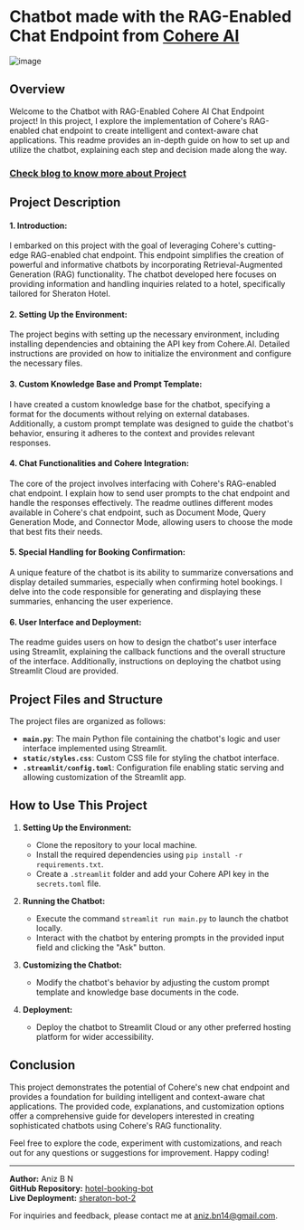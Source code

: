 # Chatbot made with the RAG-Enabled Chat Endpoint from [Cohere AI](https://cohere.com/)  
![image](https://github.com/4N1Z/hotel-coChat-Cohere/assets/91843271/1cbc5498-073f-40b2-a771-7daa83b1cabd)


## Overview

Welcome to the Chatbot with RAG-Enabled Cohere AI Chat Endpoint project! In this project, I explore the implementation of Cohere's RAG-enabled chat endpoint to create intelligent and context-aware chat applications. This readme provides an in-depth guide on how to set up and utilize the chatbot, explaining each step and decision made along the way.
### [Check blog to know more about Project](https://aniz.hashnode.dev/chatbot-with-rag-enabled-chat-endpoint-from-cohere-ai)

## Project Description

#### 1. **Introduction:**
I embarked on this project with the goal of leveraging Cohere's cutting-edge RAG-enabled chat endpoint. This endpoint simplifies the creation of powerful and informative chatbots by incorporating Retrieval-Augmented Generation (RAG) functionality. The chatbot developed here focuses on providing information and handling inquiries related to a hotel, specifically tailored for Sheraton Hotel.

#### 2. **Setting Up the Environment:**
The project begins with setting up the necessary environment, including installing dependencies and obtaining the API key from Cohere.AI. Detailed instructions are provided on how to initialize the environment and configure the necessary files.

#### 3. **Custom Knowledge Base and Prompt Template:**
I have created a custom knowledge base for the chatbot, specifying a format for the documents without relying on external databases. Additionally, a custom prompt template was designed to guide the chatbot's behavior, ensuring it adheres to the context and provides relevant responses.

#### 4. **Chat Functionalities and Cohere Integration:**
The core of the project involves interfacing with Cohere's RAG-enabled chat endpoint. I explain how to send user prompts to the chat endpoint and handle the responses effectively. The readme outlines different modes available in Cohere's chat endpoint, such as Document Mode, Query Generation Mode, and Connector Mode, allowing users to choose the mode that best fits their needs.

#### 5. **Special Handling for Booking Confirmation:**
A unique feature of the chatbot is its ability to summarize conversations and display detailed summaries, especially when confirming hotel bookings. I delve into the code responsible for generating and displaying these summaries, enhancing the user experience.

#### 6. **User Interface and Deployment:**
The readme guides users on how to design the chatbot's user interface using Streamlit, explaining the callback functions and the overall structure of the interface. Additionally, instructions on deploying the chatbot using Streamlit Cloud are provided.

## Project Files and Structure

The project files are organized as follows:

- **`main.py`**: The main Python file containing the chatbot's logic and user interface implemented using Streamlit.
- **`static/styles.css`**: Custom CSS file for styling the chatbot interface.
- **`.streamlit/config.toml`**: Configuration file enabling static serving and allowing customization of the Streamlit app.

## How to Use This Project

1. **Setting Up the Environment:**
   - Clone the repository to your local machine.
   - Install the required dependencies using `pip install -r requirements.txt`.
   - Create a `.streamlit` folder and add your Cohere API key in the `secrets.toml` file.

2. **Running the Chatbot:**
   - Execute the command `streamlit run main.py` to launch the chatbot locally.
   - Interact with the chatbot by entering prompts in the provided input field and clicking the "Ask" button.

3. **Customizing the Chatbot:**
   - Modify the chatbot's behavior by adjusting the custom prompt template and knowledge base documents in the code.

4. **Deployment:**
   - Deploy the chatbot to Streamlit Cloud or any other preferred hosting platform for wider accessibility.

## Conclusion

This project demonstrates the potential of Cohere's new chat endpoint and provides a foundation for building intelligent and context-aware chat applications. The provided code, explanations, and customization options offer a comprehensive guide for developers interested in creating sophisticated chatbots using Cohere's RAG functionality.

Feel free to explore the code, experiment with customizations, and reach out for any questions or suggestions for improvement. Happy coding!

---

**Author:** Aniz B N  
**GitHub Repository:** [hotel-booking-bot](https://github.com/4N1Z/hotel-coChat-Cohere)  
**Live Deployment:** [sheraton-bot-2](https://hotel-cochat-cohere.streamlit.app/)

For inquiries and feedback, please contact me at [aniz.bn14@gmail.com](mailto:aniz.bn14@gmail.com]).

